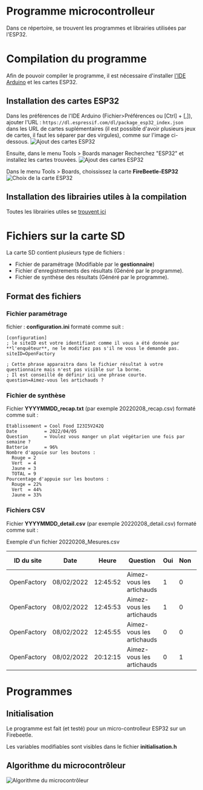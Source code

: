 # Programme microcontrolleur #
Dans ce répertoire, se trouvent les programmes et librairies utilisées par l'ESP32.


# Compilation du programme #
Afin de pouvoir compiler le programme, il est nécessaire d'installer [l'IDE Arduino](https://www.arduino.cc/en/software) et les cartes ESP32.

## Installation des cartes ESP32 ##
Dans les préférences de l'IDE Arduino (Fichier>Préférences ou [Ctrl] + [,]), ajouter l'URL :
``` https://dl.espressif.com/dl/package_esp32_index.json ``` dans les URL de cartes suplémentaires (il est possible d'avoir plusieurs jeux de cartes, il faut les séparer par des virgules), comme sur l'image ci-dessous.
![Ajout des cartes ESP32](./illustrations/Arduino_preferences.png)

Ensuite, dans le menu Tools > Boards manager Recherchez "ESP32" et installez les cartes trouvées.
![Ajout des cartes ESP32](./illustrations/Arduino_ESP32.png)


Dans le menu Tools > Boards, choississez la carte **FireBeetle-ESP32**
![Choix de la carte ESP32](./illustrations/Arduino_CardChoice.png)

## Installation des librairies utiles à la compilation ##
Toutes les librairies utiles se [trouvent ici](./libs/README.md)


# Fichiers sur la carte SD #
La carte SD contient plusieurs type de fichiers :
- Fichier de paramétrage (Modifiable par le **gestionnaire**)
- Fichier d'enregistrements des résultats (Généré par le programme).
- Fichier de synthèse des résultats (Généré par le programme).


## Format des fichiers ##

### Fichier paramétrage ###
fichier : **configuration.ini** formaté comme suit :
```
[configuration]
; le siteID est votre identifiant comme il vous a été donnée par **l'enquêteur**, ne le modifiez pas s'il ne vous le demande pas.
siteID=OpenFactory

; Cette phrase apparaitra dans le fichier résultat à votre questionnaire mais n'est pas visible sur la borne.
; Il est conseillé de définir ici une phrase courte.
question=Aimez-vous les artichauds ?
```


### Fichier de synthèse ###
Fichier **YYYYMMDD_recap.txt** (par exemple 20220208_recap.csv) formaté comme suit :


```
Etablissement = Cool Food I23I5V242Q
Date          = 2022/04/05
Question      = Voulez vous manger un plat végétarien une fois par semaine ?
Batterie      = 96%
Nombre d'appuie sur les boutons :
  Rouge = 2
  Vert  = 4
  Jaune = 3
  TOTAL = 9
Pourcentage d'appuie sur les boutons :
  Rouge = 22%
  Vert  = 44%
  Jaune = 33%

```




### Fichiers CSV ###
Fichier **YYYYMMDD_detail.csv** (par exemple 20220208_detail.csv) formaté comme suit :


Exemple d'un fichier 20220208_Mesures.csv

| ID du site | Date | Heure | Question | Oui | Non | Indécis | Niveau Batterie
| ---------- | ---- | ----- | -------- | --- | --- | ----------- | ---------------
| OpenFactory | 08/02/2022 | 12:45:52 | Aimez-vous les artichauds | 1 | 0 | 0 | 90%
| OpenFactory | 08/02/2022 | 12:45:53 | Aimez-vous les artichauds | 1 | 0 | 0 | 90%
| OpenFactory | 08/02/2022 | 12:45:55 | Aimez-vous les artichauds | 0 | 0 | 1 | 90%
| OpenFactory | 08/02/2022 | 20:12:15 | Aimez-vous les artichauds | 0 | 1 | 0 | 50%




# Programmes #

## Initialisation ##
Le programme est fait (et testé) pour un micro-controlleur ESP32 sur un Firebeetle.

Les variables modifiables sont visibles dans le fichier **initialisation.h**


## Algorithme du microcontrôleur ##
![Algorithme du microcontrôleur](./illustrations/Diagrams.png)
